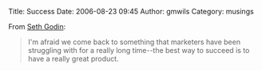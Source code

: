 Title: Success
Date: 2006-08-23 09:45
Author: gmwils
Category: musings

From [Seth Godin][]:

> I'm afraid we come back to something that marketers have been
> struggling with for a really long time--the best way to succeed is to
> have a really great product.

  [Seth Godin]: http://sethgodin.typepad.com/seths_blog/2006/08/thinking_about_.html
